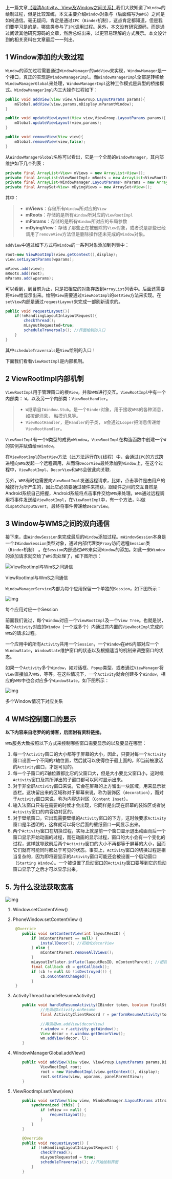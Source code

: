 上一篇文章[【理清Activity、View及Window之间关系】](https://link.jianshu.com?t=http://blog.csdn.net/huachao1001/article/details/51866287)我们大致知道了`Window`的绘制过程，但是比较笼统，本文主要介绍`Window`对象与（后面缩写为`WMS`）之间是如何通信。毫无疑问，肯定是通过`IPC`（`Binder`机制），这点肯定都知道，但是我们要学习是的是，哪些类参与了`IPC`调用过程。另外，本文没有研究源码，而是通过阅读其他研究源码的文章，然后总结出来，以更容易理解的方式展示。本文设计到的相关资料在文章最后一一列出。

## 1 Window添加的大致过程

`Window`的添加过程需要通过`WindowManager`的`addView`来实现，`WindowManager`是一个接口，真正的实现是`WindowManagerImpl`。而`WindowManagerImpl`全部是转移给`WindowManagerGlobal`来处理，`WindowManagerImpl`这种工作模式是典型的桥接模式。`WindowManagerImpl`内三大操作过程如下：

```java
public void addView(View view,ViewGroup.LayoutParams params){
    mGlobal.addView(view,params,mDisplay,mParantWindow);
}

public void updateViewLayout(View view,ViewGroup.LayoutParams params){
    mGlobal.updateViewLayout(view,params);
}

public void removeView(View view){
    mGlobal.removeView(view,false);
}
```

从`WindowManagerGlobal`名称可以看出，它是一个全局的`WindowManager`，其内部维护如下几个列表：

```java
private final ArrayList<View> mViews = new ArrayList<View>();
private final ArrayList<ViewRootImpl> mRoots = new ArrayList<ViewRootImpl>()
private final ArrayList<WindowManager.LayoutParams> mParams = new ArrayList<WindowManager.layoutParams>();
private final ArraySet<View> mDyingViews = new ArraySet<View>();
```

其中：

> - **mViews**：存储所有`Window`所对应的`View`
> - **mRoots**：存储的是所有`Window`所对应的`ViewRootImpl`
> - **mParams**：存储的是所有`Window`所对应的布局参数
> - **mDyingView**：存储了那些正在被删除的`View`对象，或者说是那些已经调用了`removeView`方法但是删除操作还未完成的`Window`对象。

`addView`中通过如下方式将`Window`的一系列对象添加到列表中：

```java
root=new ViewRootImpl(view.getContext(),display);
view.setLayoutParams(wparams);

mViews.add(view);
mRoots.add(root);
mParams.add(wparams);
```

可以看到，到目前为止，只是把相应的对象存放到`ArrayList`列表中。后面还需要将`View`给显示出来。绘制`View`需要通过`ViewRootImpl`的`setView`方法来实现。在`setView`内部是通过`requestLayout`来完成一部刷新请求的。

```java
public void requestLayout(){
    if(!mHandlingLayoutInlayoutRequest){
        checkThread();
        mLayoutRequested=true;
        scheduleTraversals(); //界面绘制的入口
    }
}
```

其中`scheduleTraversals`是`View`绘制的入口！

下面我们看看`ViewRootImpl`是内部机制。

## 2 ViewRootImpl内部机制

`ViewRootImpl`用于管理窗口的根`View`，并和`WMS`进行交互。`ViewRootImpl`中有一个内部类： `W`，以及另一个内部类：`ViewRootHandler`。

> - `W`继承自`IWindow.Stub`。是一个`Binder`对象，用于接收`WMS`的各种消息， 如按键消息， 触摸消息等。
> - `ViewRootHandler`，是`Handler`的子类， `W`会通过`Looper`把消息传递给`ViewRootHandler`。

`ViewRootImpl`有一个`W`类型的成员`mWindow`，`ViewRootImpl`在构造函数中创建一个`W`的实例并赋值给`mWindow`。

在`ViewRootImpl`的`setView`方法（此方法运行在`UI`线程）中，会通过`IPC`的方式跨进程向`WMS`发起一个远程调用，从而将`DecorView`最终添加到`Window`上，在这个过程中，`ViewRootImpl`、`DecorView`和`WMS`会彼此向关联.

另外，`WMS`有时也需要向`ViewRootImpl`发送远程请求，比如，点击事件是由用户的触摸行为所产生的，因此它必须要通过硬件来捕获，跟硬件之间的交互自然是Android系统自己把握，Android系统将点击事件交给`WMS`来处理。`WMS`通过远程调用将事件发送给`ViewRootImpl`，在`ViewRootImpl`中，有一个方法，叫做`dispatchInputEvent`，最终将事件传递给`DecorView`。

## 3 Window与WMS之间的双向通信

接下来，由`WindowSession`来完成最后的`Window`添加过程。`mWindowSession`本身是一个`IWindowSession`类型对象，通过内部代理类`Proxy`访问远程`Session`类（`Binder`机制） 。在`Session`内部通过`WMS`来实现`Window`的添加。如此一来`Window`的添加请求就交给了`WMS`去处理了，如下图所示：

![ViewRootImpl与WmS之间通信](http://img.blog.csdn.net/20160726160539060)

ViewRootImpl与WmS之间通信

`WindowManagerService`内部为每个应用保留一个单独的`Session`，如下图所示：

![img](https:////upload-images.jianshu.io/upload_images/2154124-5fc46fcdd4b916dc?imageMogr2/auto-orient/strip|imageView2/2/w/873/format/webp)

每个应用对应一个Session

前面我们说过，每个`Window`对应一个`ViewRootImpl`及一个`View Tree`。也就是说，每个`Activity`对应的`Window`（一个或多个）内通过其内置的`ViewRootImpl`完成向`WMS`的请求过程。

一个应用中的所有`Activity`共用一个`Session`，一个`Window`在`WMS`内部对应一个`WindowState`，`WindowState`维护窗口的状态以及根据适当的机制来调整窗口的状态。

如果一个`Activity`多个`Window`，如对话框、`Popup`类型、或者通过`ViewManager`将`View`直接加入`WMS`，等等。在这些情况下，一个`Activity`就会创建多个`Window`，相应的`WMS`中也会对应多个`WindowState`，如下图所示：

![img](https:////upload-images.jianshu.io/upload_images/2154124-28081abd74c4f4bf?imageMogr2/auto-orient/strip|imageView2/2/w/704/format/webp)

多个Window情况下对应关系

## 4 WMS控制窗口的显示



 **以下内容来自老罗的的博客，后面附有资料链接。**

`WMS`服务大致按照以下方式来控制哪些窗口需要显示的以及要显在哪里：

1. 每一个`Activity`窗口的大小都等于屏幕的大小，因此，只要对每一个`Activity`窗口设置一个不同的`Z`轴位置，然后就可以使得位于最上面的，即当前被激活的`Activity`窗口，才是可见的。
2. 每一个子窗口的Z轴位置都比它的父窗口大，但是大小要比父窗口小，这时候`Activity`窗口及其所弹出的子窗口都可以同时显示出来。
3. 对于非全屏`Activity`窗口来说，它会在屏幕的上方留出一块区域，用来显示状态栏。这块留出来的区域称对于屏幕来说，称为装饰区（`decoration`），而对于`Activity`窗口来说，称为内容边衬区（`Content Inset`）。
4. 输入法窗口只有在需要的时候才会出现，它同样是出现在屏幕的装饰区或者说`Activity`窗口的内容边衬区的。
5. 对于壁纸窗口，它出现需要壁纸的`Activity`窗口的下方，这时候要求`Activity`窗口是半透明的，这样就可以将它后面的壁纸窗口一同显示出来。
6. 两个`Activity`窗口在切换过程，实际上就是前一个窗口显示退出动画而后一个窗口显示开始动画的过程，而在动画的显示过程，窗口的大小会有一个变化的过程，这样就导致前后两个`Activity`窗口的大小不再都等于屏幕的大小，因而它们就有可能同时都处于可见的状态。事实上，`Activity`窗口的切换过程是相当复杂的，因为即将要显示的`Activity`窗口可能还会被设置一个启动窗口（`Starting Window`）。一个被设置了启动窗口的`Activity`窗口要等到它的启动窗口显示了之后才可以显示出来。

## 5. 为什么没法获取宽高

![img](https://upload-images.jianshu.io/upload_images/3985563-e773ab2cb83ad214.png?imageMogr2/auto-orient/strip|imageView2/2/w/690/format/webp)



1. Window.setContentView() 

2. PhoneWindow.setContentView ()

   ```java
   	@Override
       public void setContentView(int layoutResID) {
           if (mContentParent == null) {
               installDecor(); //初始化decorView
           } else {
               mContentParent.removeAllViews();
           }
           mLayoutInflater.inflate(layoutResID, mContentParent); //把我们的布局inflate到android.R.id.content中
           final Callback cb = getCallback();
           if (cb != null && !isDestroyed()) {
               cb.onContentChanged();
           }
   	}
   ```

   

3. ActivityThread.handleResumeActivity()

   ```java
       public void handleResumeActivity(IBinder token, boolean finalStateRequest, boolean isForward,String reason) {
               //先调用Activity.onResume
               final ActivityClientRecord r = performResumeActivity(token, finalStateRequest, reason);
                       
               //再调用wm.addView(decorView)         
               r.window = r.activity.getWindow();
               View decor = r.window.getDecorView();
               wm.addView(decor, l);
       }
   ```

4. WindowManagerGlobal.addView()

   ```java
       public void addView(View view, ViewGroup.LayoutParams params,Display display, Window parentWindow) {
               ViewRootImpl root;
               root = new ViewRootImpl(view.getContext(), display);
               root.setView(view, wparams, panelParentView);
       }
   ```

5. ViewRootImpl.setView(view)

   ```java
       public void setView(View view, WindowManager.LayoutParams attrs, View panelParentView) {
           synchronized (this) {
               if (mView == null) {
                   requestLayout();
               }
           }
       }                 
   
       @Override
       public void requestLayout() {
           if (!mHandlingLayoutInLayoutRequest) {
               checkThread();
               mLayoutRequested = true;
               scheduleTraversals(); //开始绘制界面
           }
       }
   ```

   

